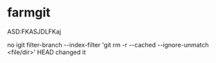 # farmgit

ASD:FKASJDLFKaj


no igit filter-branch --index-filter 'git rm -r --cached --ignore-unmatch <file/dir>' HEAD changed it 